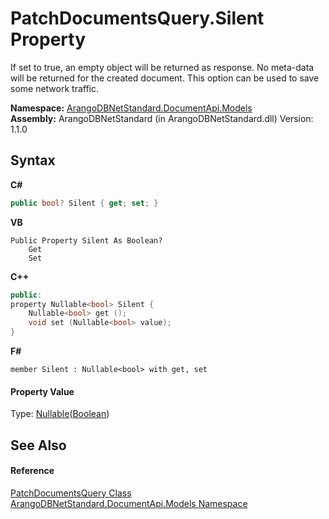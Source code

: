 # PatchDocumentsQuery.Silent Property 
 

If set to true, an empty object will be returned as response. No meta-data will be returned for the created document. This option can be used to save some network traffic.

**Namespace:**&nbsp;<a href="81a73561-cfc6-64b8-9923-29f0333f4867">ArangoDBNetStandard.DocumentApi.Models</a><br />**Assembly:**&nbsp;ArangoDBNetStandard (in ArangoDBNetStandard.dll) Version: 1.1.0

## Syntax

**C#**<br />
``` C#
public bool? Silent { get; set; }
```

**VB**<br />
``` VB
Public Property Silent As Boolean?
	Get
	Set
```

**C++**<br />
``` C++
public:
property Nullable<bool> Silent {
	Nullable<bool> get ();
	void set (Nullable<bool> value);
}
```

**F#**<br />
``` F#
member Silent : Nullable<bool> with get, set

```


#### Property Value
Type: <a href="https://docs.microsoft.com/dotnet/api/system.nullable-1" target="_blank" rel="noopener noreferrer">Nullable</a>(<a href="https://docs.microsoft.com/dotnet/api/system.boolean" target="_blank" rel="noopener noreferrer">Boolean</a>)

## See Also


#### Reference
<a href="6f21f520-c056-a2b9-a247-1425249b0e22">PatchDocumentsQuery Class</a><br /><a href="81a73561-cfc6-64b8-9923-29f0333f4867">ArangoDBNetStandard.DocumentApi.Models Namespace</a><br />